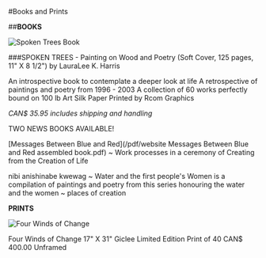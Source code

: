 #Books and Prints

##**BOOKS**

![Spoken Trees Book](/images/booksandprints/book.jpg "Spoken Trees - Paintings on Wood and Poetry")

###SPOKEN TREES - Painting on Wood and Poetry
(Soft Cover, 125 pages, 11" X 8 1/2")
by LauraLee K. Harris

An introspective book to contemplate a deeper look at life
A retrospective of paintings and poetry from 1996 - 2003
A collection of 60 works perfectly bound on 100 lb Art Silk Paper
Printed by Rcom Graphics

*CAN$ 35.95 includes shipping and handling*


TWO NEWS BOOKS AVAILABLE!

[Messages Between Blue and Red](/pdf/website Messages Between Blue and Red assembled book.pdf) ~ Work processes in a ceremony of Creating from the Creation of Life

nibi anishinabe kwewag ~ Water and the first people's Women is a compilation of paintings and poetry from this series honouring the water and the women ~ places of creation


**PRINTS**

![Four Winds of Change](/images/1998images/fourwinds.jpg "Four Winds of Change")

Four Winds of Change
17" X 31"
Giclee Limited Edition Print of 40
CAN$ 400.00 Unframed